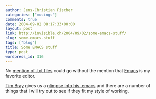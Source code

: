 ```yaml
---
author: Jens-Christian Fischer
categories: ["musings"]
comments: true
date: 2004-09-02 08:17:33+00:00
layout: post
link: http://invisible.ch/2004/09/02/some-emacs-stuff/
slug: some-emacs-stuff
tags: ["blog"]
title: Some EMACS stuff
type: post
wordpress_id: 316
---
```


No [mention of .txt files](/archives/000315.html) could go without the mention that [Emacs](http://www.gnu.org/software/emacs/emacs.html) is my favorite editor.

[Tim Bray](http://www.tbray.org/ongoing/) gives us a [glimpse into his .emacs](http://www.tbray.org/ongoing/When/200x/2003/12/30/UcontrolLove) and there are a number of things that I will try out to see if they fit my style of working.

